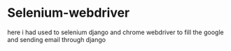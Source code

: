 # Selenium-webdriver
here i had used to selenium django and chrome webdriver to fill the google and sending email through django
